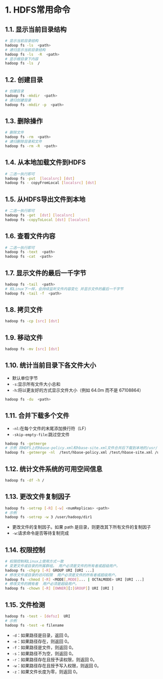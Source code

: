 # 1. HDFS常用命令
## 1.1. 显示当前目录结构
```bash
# 显示当前目录结构
hadoop fs -ls  <path>
# 递归显示当前目录结构
hadoop fs -ls  -R  <path>
# 显示根目录下内容
hadoop fs -ls  /
```
       
## 1.2. 创建目录
```bash
# 创建目录
hadoop fs -mkdir  <path> 
# 递归创建目录
hadoop fs -mkdir -p  <path>  
```
      
## 1.3. 删除操作
```bash
# 删除文件
hadoop fs -rm  <path>
# 递归删除目录和文件
hadoop fs -rm -R  <path> 
```
       
## 1.4. 从本地加载文件到HDFS
```bash
# 二选一执行即可
hadoop fs -put  [localsrc] [dst] 
hadoop fs - copyFromLocal [localsrc] [dst] 
```
       
## 1.5. 从HDFS导出文件到本地
```bash
# 二选一执行即可
hadoop fs -get  [dst] [localsrc] 
hadoop fs -copyToLocal [dst] [localsrc] 
```
        
## 1.6. 查看文件内容
```bash
# 二选一执行即可
hadoop fs -text  <path> 
hadoop fs -cat  <path> 
```
       
## 1.7. 显示文件的最后一千字节
```bash
hadoop fs -tail  <path> 
# 和Linux下一样，会持续监听文件内容变化 并显示文件的最后一千字节
hadoop fs -tail -f  <path> 
```
      
## 1.8. 拷贝文件
```bash
hadoop fs -cp [src] [dst]
```
      
## 1.9. 移动文件
```bash
hadoop fs -mv [src] [dst] 
```
        
## 1.10. 统计当前目录下各文件大小
- 默认单位字节
- `-s`:显示所有文件大小总和
- `-h`:将以更友好的方式显示文件大小（例如 64.0m 而不是 67108864）
       
```bash
hadoop fs -du  <path>  
```
       
## 1.11. 合并下载多个文件
- `-nl`:在每个文件的末尾添加换行符（LF）
- `-skip-empty-file`:跳过空文件
        
```bash
hadoop fs -getmerge
# 示例 将HDFS上的hbase-policy.xml和hbase-site.xml文件合并后下载到本地的/usr/test.xml
hadoop fs -getmerge -nl  /test/hbase-policy.xml /test/hbase-site.xml /usr/test.xml
```
      
## 1.12. 统计文件系统的可用空间信息
```bash
hadoop fs -df -h /
```
      
## 1.13. 更改文件复制因子
```bash
hadoop fs -setrep [-R] [-w] <numReplicas> <path>
# 示例
hadoop fs -setrep -w 3 /user/hadoop/dir1
```
       
- 更改文件的复制因子。如果 path 是目录，则更改其下所有文件的复制因子
- `-w`:请求命令是否等待复制完成

## 1.14. 权限控制
```bash
# 权限控制和Linux上使用方式一致
# 变更文件或目录的所属群组。 用户必须是文件的所有者或超级用户。
hadoop fs -chgrp [-R] GROUP URI [URI ...]
# 修改文件或目录的访问权限  用户必须是文件的所有者或超级用户。
hadoop fs -chmod [-R] <MODE[,MODE]... | OCTALMODE> URI [URI ...]
# 修改文件的拥有者  用户必须是超级用户。
hadoop fs -chown [-R] [OWNER][:[GROUP]] URI [URI ]
```
          
## 1.15. 文件检测
```bash
hadoop fs -test - [defsz]  URI
# 示例
hadoop fs -test -e filename
```
       
- `-d`：如果路径是目录，返回 0。
- `-e`：如果路径存在，则返回 0。
- `-f`：如果路径是文件，则返回 0。
- `-s`：如果路径不为空，则返回 0。
- `-r`：如果路径存在且授予读权限，则返回 0。
- `-w`：如果路径存在且授予写入权限，则返回 0。
- `-z`：如果文件长度为零，则返回 0。